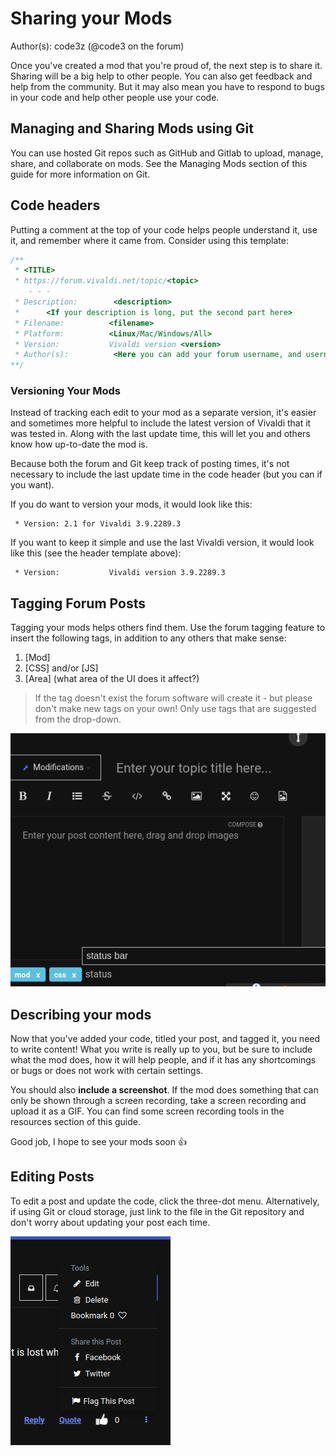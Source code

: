 # Sharing your Mods
Author(s): code3z (@code3 on the forum)

  Once you've created a mod that you're proud of, the next step is to share it.
  Sharing will be a big help to other people. You can also get feedback and help from the community.
  But it may also mean you have to respond to bugs in your code and help other people use your code.

## Managing and Sharing Mods using Git

You can use hosted Git repos such as GitHub and Gitlab to upload,
manage, share, and collaborate on mods.
See the Managing Mods section of this guide for more information on Git.

## Code headers

  Putting a comment at the top of your code helps people understand it,
  use it, and remember where it came from. Consider using this template:

```Javascript OR CSS
/**
 * <TITLE>
 * https://forum.vivaldi.net/topic/<topic>
	- - -   
 * Description:        <description>
 *      <If your description is long, put the second part here>
 * Filename:          <filename>
 * Platform:          <Linux/Mac/Windows/All>
 * Version:           Vivaldi version <version>
 * Author(s):          <Here you can add your forum username, and username for github or any relevant app (also add any other contributors here)>
**/
```

### Versioning Your Mods

  Instead of tracking each edit to your mod as a separate version, it's
  easier and sometimes more helpful to include the latest version of
  Vivaldi that it was tested in. Along with the last update time, this will
  let you and others know how up-to-date the mod is.

  Because both the forum and Git keep track of posting times, it's not necessary
  to include the last update time in the code header (but you can if you
  want).

If you do want to version your mods, it would look like this:
```
 * Version: 2.1 for Vivaldi 3.9.2289.3
```

If you want to keep it simple and use the last Vivaldi version, it would look like this (see the header template above):
```
 * Version:           Vivaldi version 3.9.2289.3
```

## Tagging Forum Posts

Tagging your mods helps others find them. Use the forum tagging feature to insert the following tags, in addition to any others that make sense:
 1. [Mod]
 2. [CSS] and/or [JS]
 3. [Area] (what area of the UI does it affect?)

> If the tag doesn't exist the forum software will create it - but please don't make new tags on your own! Only use tags that are suggested from the drop-down.

![Tagging Posts Screenshot](../assets/images/tagging-posts.png)

## Describing your mods

Now that you've added your code, titled your post, and tagged it, you need to write content! What you write is really up to you, but be sure to include what the mod does, how it will help people, and if it has any shortcomings or bugs or does not work with certain settings.

You should also **include a screenshot**. If the mod does something that can only be shown through a screen recording, take a screen recording and upload it as a GIF. You can find some screen recording tools in the resources section of this guide.

Good job, I hope to see your mods soon 👍

## Editing Posts

To edit a post and update the code, click the three-dot menu. Alternatively, if using Git or cloud storage, just link to the file in the Git repository and don't worry about updating your post each time.

![Editing Post Screenshot](../assets/images/editing-posts.png)
